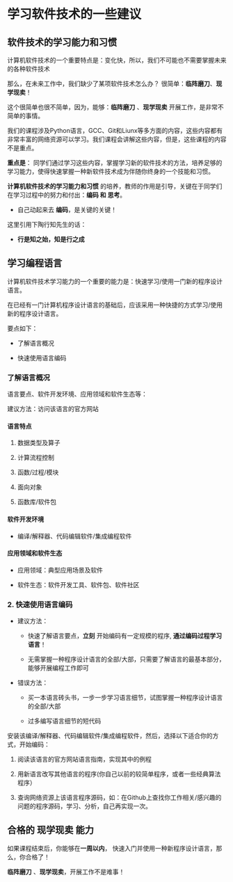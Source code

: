 # 学习软件技术的一些建议

##  软件技术的学习能力和习惯

计算机软件技术的一个重要特点是：变化快，所以，我们不可能也不需要掌握未来的各种软件技术

那么，在未来工作中，我们缺少了某项软件技术怎么办？ 很简单：**临阵磨刀**、**现学现卖**！ 

这个很简单也很不简单，因为，能够：**临阵磨刀** 、**现学现卖** 开展工作，是非常不简单的事情。

我们的课程涉及Python语言，GCC、Git和Liunx等多方面的内容，这些内容都有非常丰富的网络资源可以学习。我们课程会讲解这些内容，但是，这些课程的内容不是重点。

**重点是**： 同学们通过学习这些内容，掌握学习新的软件技术的方法，培养足够的学习能力，使得快速掌握一种新软件技术成为伴随你终身的一个技能和习惯。

**计算机软件技术的学习能力和习惯** 的培养，教师的作用是引导，关键在于同学们在学习过程中的努力和付出：**编码 和 思考**。

* 自己动起来去 **编码**，是关键的关键！

这里引用下陶行知先生的话：

* **行是知之始，知是行之成**

##  学习编程语言

计算机软件技术学习能力的一个重要的能力是：快速学习/使用一门新的程序设计语言。
  
在已经有一门计算机程序设计语言的基础后，应该采用一种快捷的方式学习/使用新的程序设计语言。

要点如下：

* 了解语言概况

* 快速使用语言编码

### 了解语言概况

语言要点、软件开发环境、应用领域和软件生态等：

建议方法：访问该语言的官方网站 
    
#### 语言特点
      
1. 数据类型及算子

2. 计算流程控制

3. 函数/过程/模块

4. 面向对象

5. 函数库/软件包
   
#### 软件开发环境

* 编译/解释器、代码编辑软件/集成编程软件

#### 应用领域和软件生态

* 应用领域：典型应用场景及软件

* 软件生态：软件开发工具、软件包、软件社区

 ### 2. 快速使用语言编码

 *  建议方法：
 
    * 快速了解语言要点，**立刻** 开始编码有一定规模的程序, **通过编码过程学习语言**！

    * 无需掌握一种程序设计语言的全部/大部，只需要了解语言的最基本部分，能够开展编程工作即可
   
 * 错误方法： 
    
    * 买一本语言砖头书，一步一步学习语言细节，试图掌握一种程序设计语言的全部/大部
    
    * 过多编写语言细节的短代码

安装该编译/解释器、代码编辑软件/集成编程软件，然后，选择以下适合你的方式，开始编码：
     
1. 阅读该语言的官方网站语言指南，实现其中的例程

2. 用新语言改写其他语言的程序(你自己以前的较简单程序，或者一些经典算法程序）   

3. 查询网络资源上该语言程序源码，如：在Github上查找你工作相关/感兴趣的问题的程序源码，学习、分析，自己再实现一次。

## 合格的 **现学现卖** 能力

如果课程结束后，你能够在**一周以内**， 快速入门并使用一种新程序设计语言，那么，你合格了！

**临阵磨刀** 、**现学现卖**，开展工作不是难事！

